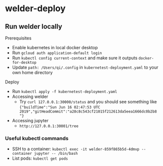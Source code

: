 # welder-deploy

## Run welder locally
Prerequisites
- Enable kubernetes in local docker desktop
- Run `gcloud auth application-default login`
- Run `kubectl config current-context` and make sure it outputs `docker-for-desktop`
- Update `path: /Users/qi/.config` in `kubernetest-deployment.yaml` to your own home directory

Deploy
- Run `kubectl apply -f kubernetest-deployment.yaml`
- Accessing welder
  - Try `curl 127.0.0.1:30000/status` and you should see something like `{"buildTime":"Sun Jun 16 02:47:53 UTC 2019","gitHeadCommit":"a28c8c543cf21015f212613da5eea1666dc0b2b8"}`
- Accessing jupyter
  - `http://127.0.0.1:30001/tree`

### Useful kubectl commands

- SSH to a container: `kubectl exec -it welder-859f865b5d-4dmvp --container jupyter -- /bin/bash`
- List pods: `kubectl get pods`